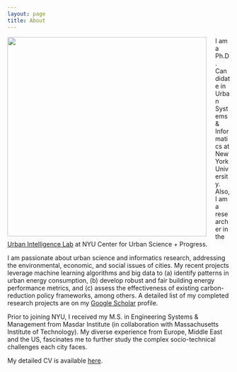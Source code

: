 ```yaml
---
layout: page
title: About
---
```


<img src="{{ site.url }}/assets/img/3151 2.png" height="450px" width="450px" align="left" style="margin-right: 20px;">


I am a Ph.D. Candidate in Urban Systems & Informatics at New York University. Also, I am a researcher in the <a href="http://www.urbanintelligencelab.org/">Urban Intelligence Lab</a> at NYU Center for Urban Science + Progress.

I am passionate about urban science and informatics research, addressing the environmental, economic, and social issues of cities. My recent projects leverage machine learning algorithms and big data to (a) identify patterns in urban energy consumption, (b) develop robust and fair building energy performance metrics, and (c) assess the effectiveness of existing carbon-reduction policy frameworks, among others. A detailed list of my completed research projects are on my <a href="https://scholar.google.ae/citations?user=ZbefF6QAAAAJ&hl=en">Google Scholar</a> profile.

Prior to joining NYU, I received my M.S. in Engineering Systems & Management from Masdar Institute (in collaboration with Massachusetts Institute of Technology). My diverse experience from Europe, Middle East and the US, fascinates me to further study the complex socio-technical challenges each city faces. 

My detailed CV is available <a href="{{ site.url }}/assets/img/dummy.pdf">here</a>.




<!---

<div style="text-align:center"><img src ="{{ site.url }}/assets/img/bnw.png" height="400px" width="270px"></div>

250x150
-->
